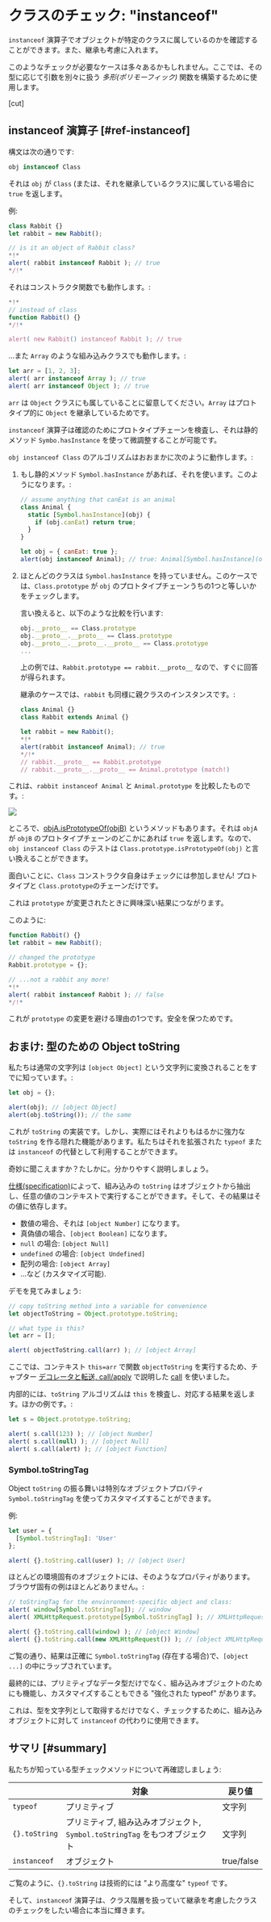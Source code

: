 # クラスのチェック: "instanceof"

`instanceof` 演算子でオブジェクトが特定のクラスに属しているのかを確認することができます。また、継承も考慮に入れます。

このようなチェックが必要なケースは多々あるかもしれません。ここでは、その型に応じて引数を別々に扱う *多形(ポリモーフィック)* 関数を構築するために使用します。

[cut]

## instanceof 演算子 [#ref-instanceof]

構文は次の通りです:
```js
obj instanceof Class
```

それは `obj` が `Class` (または、それを継承しているクラス)に属している場合に `true` を返します。

例:

```js run
class Rabbit {}
let rabbit = new Rabbit();

// is it an object of Rabbit class?
*!*
alert( rabbit instanceof Rabbit ); // true
*/!*
```

それはコンストラクタ関数でも動作します。:

```js run
*!*
// instead of class
function Rabbit() {}
*/!*

alert( new Rabbit() instanceof Rabbit ); // true
```

...また `Array` のような組み込みクラスでも動作します。:

```js run
let arr = [1, 2, 3];
alert( arr instanceof Array ); // true
alert( arr instanceof Object ); // true
```

`arr` は `Object` クラスにも属していることに留意してください。`Array` はプロトタイプ的に `Object` を継承しているためです。

`instanceof` 演算子は確認のためにプロトタイプチェーンを検査し、それは静的メソッド `Symbo.hasInstance` を使って微調整することが可能です。

`obj instanceof Class` のアルゴリズムはおおまかに次のように動作します。:

1. もし静的メソッド `Symbol.hasInstance` があれば、それを使います。このようになります。:

    ```js run
    // assume anything that canEat is an animal
    class Animal {
      static [Symbol.hasInstance](obj) {
        if (obj.canEat) return true;
      }
    }

    let obj = { canEat: true };
    alert(obj instanceof Animal); // true: Animal[Symbol.hasInstance](obj) is called
    ```

2. ほとんどのクラスは `Symbol.hasInstance` を持っていません。このケースでは、`Class.prototype` が `obj` のプロトタイプチェーンうちの1つと等しいかをチェックします。

    言い換えると、以下のような比較を行います:
    ```js
    obj.__proto__ == Class.prototype
    obj.__proto__.__proto__ == Class.prototype
    obj.__proto__.__proto__.__proto__ == Class.prototype
    ...
    ```

    上の例では、`Rabbit.prototype == rabbit.__proto__` なので、すぐに回答が得られます。

    継承のケースでは、`rabbit` も同様に親クラスのインスタンスです。:

    ```js run
    class Animal {}
    class Rabbit extends Animal {}

    let rabbit = new Rabbit();
    *!*
    alert(rabbit instanceof Animal); // true
    */!*
    // rabbit.__proto__ == Rabbit.prototype
    // rabbit.__proto__.__proto__ == Animal.prototype (match!)
    ```

これは、`rabbit instanceof Animal` と `Animal.prototype` を比較したものです。:

![](instanceof.png)

ところで、[objA.isPrototypeOf(objB)](mdn:js/object/isPrototypeOf) というメソッドもあります。それは `objA` が `objB` のプロトタイプチェーンのどこかにあれば `true` を返します。なので、`obj instanceof Class` のテストは `Class.prototype.isPrototypeOf(obj)` と言い換えることができます。

面白いことに、`Class` コンストラクタ自身はチェックには参加しません! プロトタイプと `Class.prototype`のチェーンだけです。

これは `prototype` が変更されたときに興味深い結果につながります。

このように:

```js run
function Rabbit() {}
let rabbit = new Rabbit();

// changed the prototype
Rabbit.prototype = {};

// ...not a rabbit any more!
*!*
alert( rabbit instanceof Rabbit ); // false
*/!*
```

これが `prototype` の変更を避ける理由の1つです。安全を保つためです。

## おまけ: 型のための Object toString

私たちは通常の文字列は `[object Object]` という文字列に変換されることをすでに知っています。:

```js run
let obj = {};

alert(obj); // [object Object]
alert(obj.toString()); // the same
```

これが `toString` の実装です。しかし、実際にはそれよりもはるかに強力な `toString` を作る隠れた機能があります。私たちはそれを拡張された `typeof` または `instanceof` の代替として利用することができます。

奇妙に聞こえますか？たしかに。分かりやすく説明しましょう。

[仕様(specification)](https://tc39.github.io/ecma262/#sec-object.prototype.tostring)によって、組み込みの `toString` はオブジェクトから抽出し、任意の値のコンテキストで実行することができます。そして、その結果はその値に依存します。

- 数値の場合、それは `[object Number]` になります。
- 真偽値の場合、`[object Boolean]` になります。
- `null` の場合: `[object Null]`
- `undefined` の場合: `[object Undefined]`
- 配列の場合: `[object Array]`
- ...など (カスタマイズ可能).

デモを見てみましょう:

```js run
// copy toString method into a variable for convenience
let objectToString = Object.prototype.toString;

// what type is this?
let arr = [];

alert( objectToString.call(arr) ); // [object Array]
```

ここでは、コンテキスト `this=arr` で関数 `objectToString` を実行するため、チャプター [デコレータと転送, call/apply](info:call-apply-decorators) で説明した [call](mdn:js/function/call) を使いました。

内部的には、`toString` アルゴリズムは `this` を検査し、対応する結果を返します。ほかの例です。:

```js run
let s = Object.prototype.toString;

alert( s.call(123) ); // [object Number]
alert( s.call(null) ); // [object Null]
alert( s.call(alert) ); // [object Function]
```

### Symbol.toStringTag

Object `toString` の振る舞いは特別なオブジェクトプロパティ `Symbol.toStringTag` を使ってカスタマイズすることができます。

例:

```js run
let user = {
  [Symbol.toStringTag]: 'User'
};

alert( {}.toString.call(user) ); // [object User]
```

ほとんどの環境固有のオブジェクトには、そのようなプロパティがあります。 ブラウザ固有の例はほとんどありません。:

```js run
// toStringTag for the envinronment-specific object and class:
alert( window[Symbol.toStringTag]); // window
alert( XMLHttpRequest.prototype[Symbol.toStringTag] ); // XMLHttpRequest

alert( {}.toString.call(window) ); // [object Window]
alert( {}.toString.call(new XMLHttpRequest()) ); // [object XMLHttpRequest]
```

ご覧の通り、結果は正確に `Symbol.toStringTag` (存在する場合)で、`[object ...]` の中にラップされています。

最終的には、プリミティブなデータ型だけでなく、組み込みオブジェクトのためにも機能し、カスタマイズすることもできる "強化された typeof" があります。

これは、型を文字列として取得するだけでなく、チェックするために、組み込みオブジェクトに対して `instanceof` の代わりに使用できます。

## サマリ [#summary]

私たちが知っている型チェックメソッドについて再確認しましょう:

|               | 対象   |  戻り値      |
|---------------|-------------|---------------|
| `typeof`      | プリミティブ  |  文字列       |
| `{}.toString` | プリミティブ, 組み込みオブジェクト, `Symbol.toStringTag` をもつオブジェクト  |       文字列 |
| `instanceof`  | オブジェクト     |  true/false   |

ご覧のように、`{}.toString` は技術的には "より高度な" `typeof` です。

そして、`instanceof` 演算子は、クラス階層を扱っていて継承を考慮したクラスのチェックをしたい場合に本当に輝きます。
